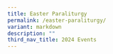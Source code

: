 ```yaml
---
title: Easter Paraliturgy
permalink: /easter-paraliturgy/
variant: markdown
description: ""
third_nav_title: 2024 Events
---
```


